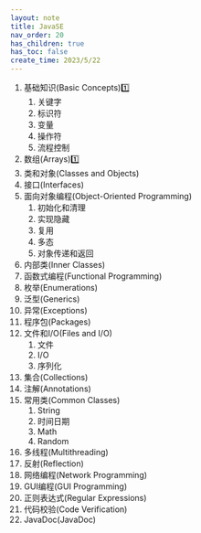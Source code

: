 ```yaml
---
layout: note
title: JavaSE
nav_order: 20
has_children: true
has_toc: false
create_time: 2023/5/22
---
```


1. 基础知识(Basic Concepts)1️⃣
    1. 关键字
    2. 标识符
    3. 变量
    4. 操作符
    5. 流程控制
2. 数组(Arrays)1️⃣
3. 类和对象(Classes and Objects)
4. 接口(Interfaces)
5. 面向对象编程(Object-Oriented Programming)
    1. 初始化和清理
    2. 实现隐藏
    3. 复用
    4. 多态
    5. 对象传递和返回
6. 内部类(Inner Classes)
7. 函数式编程(Functional Programming)
8. 枚举(Enumerations)
9. 泛型(Generics)
10. 异常(Exceptions)
11. 程序包(Packages)
12. 文件和I/O(Files and I/O)
    1. 文件
    2. I/O
    3. 序列化
13. 集合(Collections)
14. 注解(Annotations)
15. 常用类(Common Classes)
    1. String
    2. 时间日期
    3. Math
    4. Random
16. 多线程(Multithreading)
17. 反射(Reflection)
18. 网络编程(Network Programming)
19. GUI编程(GUI Programming)
20. 正则表达式(Regular Expressions)
21. 代码校验(Code Verification)
22. JavaDoc(JavaDoc)
